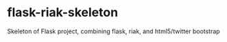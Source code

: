 flask-riak-skeleton
===================

Skeleton of Flask project, combining flask, riak, and html5/twitter bootstrap
